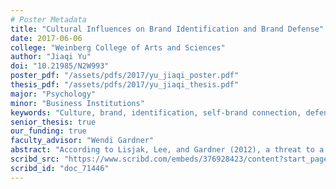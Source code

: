 ```yaml
---
# Poster Metadata
title: "Cultural Influences on Brand Identification and Brand Defense"
date: 2017-06-06
college: "Weinberg College of Arts and Sciences"
author: "Jiaqi Yu"
doi: "10.21985/N2W993"
poster_pdf: "/assets/pdfs/2017/yu_jiaqi_poster.pdf"
thesis_pdf: "/assets/pdfs/2017/yu_jiaqi_thesis.pdf"
major: "Psychology"
minor: "Business Institutions"
keywords: "Culture, brand, identification, self-brand connection, defense, East Asian"
senior_thesis: true
our_funding: true
faculty_advisor: "Wendi Gardner"
abstract: "According to Lisjak, Lee, and Gardner (2012), a threat to a brand can elicit the same response as a threat to the self. The current research examined whether people react differently to brand threats as a function of East Asian versus North American culture and as a function of whether the source of the threat was a stranger or a close friend. In Study 1, 616 U.S. and East Asian participants were recruited to complete an online survey via Amazon’s M Turk. Participants were asked to read a blog post that contains negative evaluations of two U.S. brands. Participants were randomly assigned to two conditions, in which they were either told that the blog post was written by a close friend or by a stranger. After reading, participants’ attitude change towards the brands was measured to reflect their defensiveness. Results show that there was no significant difference in defensiveness between East Asian and U.S. participants in either condition. Study 2 was then conducted to examine Chinese responses to Chinese brands assessed in their native language. In Study 2, 500 Chinese participants completed the study in Mandarin, and the survey included Chinese as well as American brands. Participants showed no significant difference in their defensiveness on brands from China versus the U.S. Overall, no evidence was found to support the cultural differences in consumers’ defensiveness when a brand they identify with is threatened."# scribd embed
scribd_src: "https://www.scribd.com/embeds/376928423/content?start_page=1&view_mode=scroll&access_key=key-F48IHm05jCwfBKZVqzqM&show_recommendations=true"
scribd_id: "doc_71446"
---
```

